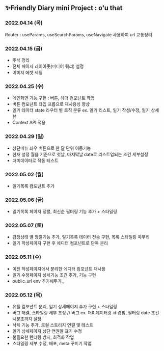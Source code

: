 <!-- Heading -->
## ✨Friendly Diary mini Project : o'u that

<!-- 작업 목록 -->
### 2022.04.14 (목)
Router : useParams, useSearchParams, useNavigate 사용하여 url 교통정리

### 2022.04.15 (금)
- 주석 정리
- 전체 페이지 레이아웃(미디어 쿼리) 설정
- 이미지 에셋 세팅

### 2022.04.25 (수)
- 메인화면 기능 구현 : 버튼, 헤더 컴포넌트 작업
- 버튼 컴포넌트 타입 프롭으로 재사용성 향상
- 일기 데이터 state 라우터 별 로직 분류 ex. 일기 리스트, 일기 작성/수정, 일기 상세뷰
- Context API 적용

### 2022.04.29 (일)
- 상단메뉴 좌우 버튼으로 한 달 단위 이동기능
- 현재 설정 월을 기준으로 첫날, 마지막날 date로 리스트업되는 조건 세부설정
- 더미데이터로 작동 테스트

### 2022.05.02 (월)
- 일기목록 컴포넌트 추가

### 2022.05.06 (금)
- 일기목록 페이지 정렬, 최신순 필터링 기능 추가 + 스타일링

### 2022.05.07 (토)
- 감정상태 별 정렬기능 추가, 일기목록 데이터 전송 구현, 목록 스타일링 마무리
- 일기 작성페이지 구현 후 에디터 컴포넌트로 단독 분리

### 2022.05.11 (수)
- 이전 작성페이지에서 분리한 에디터 컴포넌트 재사용
- 일기 수정페이지 상세기능 조건 추가, 기능 구현
- public_url env 추가해두기,,

### 2022.05.12 (목)
- 유틸 컴포넌트 분리, 일기 상세페이지 추가 구현 + 스타일링
- 버그 해결, 스타일링 세부 조정 // 버그 ex. 더미데이터랑 id 겹침, 필터링 date 조건 시분초까지 설정
- 삭제 기능 추가, 로컬 스토리지 연결 및 테스트
- 일기 상세페이지 상단 연원일 표기 수정
- 불필요한 렌더링 방지, 최적화 작업
- 스타일링 세부 수정, 배포, meta 꾸미기 작업
